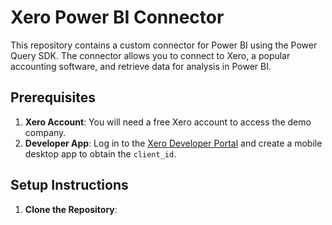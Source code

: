 # Xero Power BI Connector

This repository contains a custom connector for Power BI using the Power Query SDK. The connector allows you to connect to Xero, a popular accounting software, and retrieve data for analysis in Power BI.

## Prerequisites

1. **Xero Account**: You will need a free Xero account to access the demo company.
2. **Developer App**: Log in to the [Xero Developer Portal](https://developer.xero.com/) and create a mobile desktop app to obtain the `client_id`.

## Setup Instructions

1. **Clone the Repository**:
